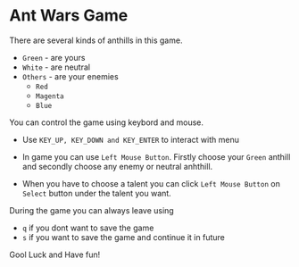 # Ant Wars Game

There are several kinds of anthills in this game.
- `Green` - are yours
- `White` - are neutral
- `Others` - are your enemies
  - `Red`  
  - `Magenta`
  - `Blue` 

You can control the game using keybord and mouse.

- Use `KEY_UP, KEY_DOWN and KEY_ENTER` to interact with menu

- In game you can use `Left Mouse Button`. Firstly choose your
  `Green` anthill and secondly choose any enemy or neutral anhthill.

- When you have to choose a talent you can click `Left Mouse Button` on 
  `Select` button under the talent you want.

During the game you can always leave using 
- `q` if you dont want to save the game
- `s` if you want to save the game and continue it in future

Gool Luck and Have fun!
